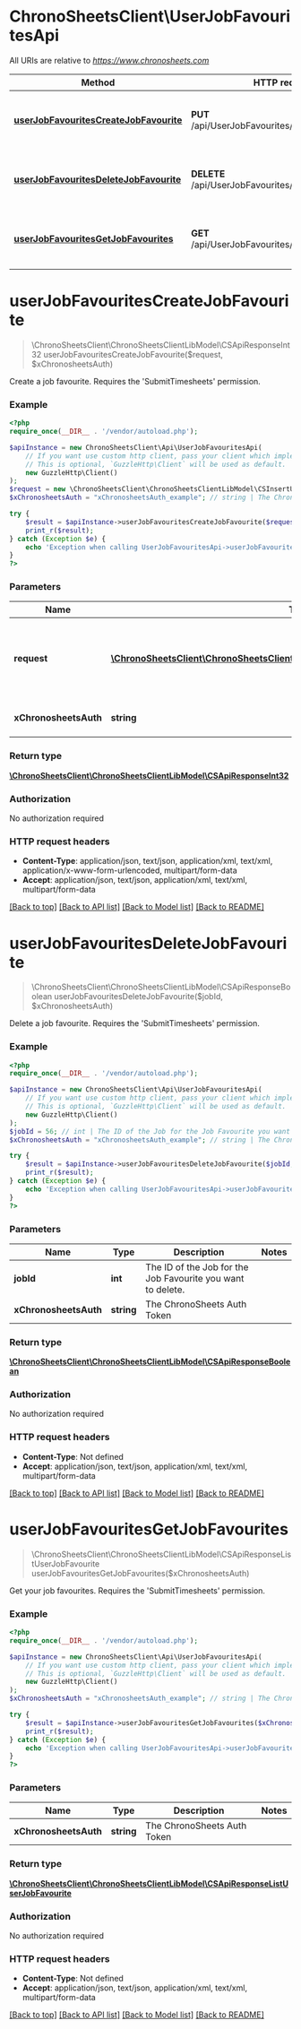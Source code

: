 # ChronoSheetsClient\UserJobFavouritesApi

All URIs are relative to *https://www.chronosheets.com*

Method | HTTP request | Description
------------- | ------------- | -------------
[**userJobFavouritesCreateJobFavourite**](UserJobFavouritesApi.md#userJobFavouritesCreateJobFavourite) | **PUT** /api/UserJobFavourites/CreateJobFavourite | Create a job favourite.    Requires the &#39;SubmitTimesheets&#39; permission.
[**userJobFavouritesDeleteJobFavourite**](UserJobFavouritesApi.md#userJobFavouritesDeleteJobFavourite) | **DELETE** /api/UserJobFavourites/DeleteJobFavourite | Delete a job favourite.    Requires the &#39;SubmitTimesheets&#39; permission.
[**userJobFavouritesGetJobFavourites**](UserJobFavouritesApi.md#userJobFavouritesGetJobFavourites) | **GET** /api/UserJobFavourites/GetJobFavourites | Get your job favourites.    Requires the &#39;SubmitTimesheets&#39; permission.


# **userJobFavouritesCreateJobFavourite**
> \ChronoSheetsClient\ChronoSheetsClientLibModel\CSApiResponseInt32 userJobFavouritesCreateJobFavourite($request, $xChronosheetsAuth)

Create a job favourite.    Requires the 'SubmitTimesheets' permission.

### Example
```php
<?php
require_once(__DIR__ . '/vendor/autoload.php');

$apiInstance = new ChronoSheetsClient\Api\UserJobFavouritesApi(
    // If you want use custom http client, pass your client which implements `GuzzleHttp\ClientInterface`.
    // This is optional, `GuzzleHttp\Client` will be used as default.
    new GuzzleHttp\Client()
);
$request = new \ChronoSheetsClient\ChronoSheetsClientLibModel\CSInsertUserJobFavouriteRequest(); // \ChronoSheetsClient\ChronoSheetsClientLibModel\CSInsertUserJobFavouriteRequest | An Insert UserJobFavourite Request object containing values for the new UserJobFavourite to create
$xChronosheetsAuth = "xChronosheetsAuth_example"; // string | The ChronoSheets Auth Token

try {
    $result = $apiInstance->userJobFavouritesCreateJobFavourite($request, $xChronosheetsAuth);
    print_r($result);
} catch (Exception $e) {
    echo 'Exception when calling UserJobFavouritesApi->userJobFavouritesCreateJobFavourite: ', $e->getMessage(), PHP_EOL;
}
?>
```

### Parameters

Name | Type | Description  | Notes
------------- | ------------- | ------------- | -------------
 **request** | [**\ChronoSheetsClient\ChronoSheetsClientLibModel\CSInsertUserJobFavouriteRequest**](../Model/CSInsertUserJobFavouriteRequest.md)| An Insert UserJobFavourite Request object containing values for the new UserJobFavourite to create |
 **xChronosheetsAuth** | **string**| The ChronoSheets Auth Token |

### Return type

[**\ChronoSheetsClient\ChronoSheetsClientLibModel\CSApiResponseInt32**](../Model/CSApiResponseInt32.md)

### Authorization

No authorization required

### HTTP request headers

 - **Content-Type**: application/json, text/json, application/xml, text/xml, application/x-www-form-urlencoded, multipart/form-data
 - **Accept**: application/json, text/json, application/xml, text/xml, multipart/form-data

[[Back to top]](#) [[Back to API list]](../../README.md#documentation-for-api-endpoints) [[Back to Model list]](../../README.md#documentation-for-models) [[Back to README]](../../README.md)

# **userJobFavouritesDeleteJobFavourite**
> \ChronoSheetsClient\ChronoSheetsClientLibModel\CSApiResponseBoolean userJobFavouritesDeleteJobFavourite($jobId, $xChronosheetsAuth)

Delete a job favourite.    Requires the 'SubmitTimesheets' permission.

### Example
```php
<?php
require_once(__DIR__ . '/vendor/autoload.php');

$apiInstance = new ChronoSheetsClient\Api\UserJobFavouritesApi(
    // If you want use custom http client, pass your client which implements `GuzzleHttp\ClientInterface`.
    // This is optional, `GuzzleHttp\Client` will be used as default.
    new GuzzleHttp\Client()
);
$jobId = 56; // int | The ID of the Job for the Job Favourite you want to delete.
$xChronosheetsAuth = "xChronosheetsAuth_example"; // string | The ChronoSheets Auth Token

try {
    $result = $apiInstance->userJobFavouritesDeleteJobFavourite($jobId, $xChronosheetsAuth);
    print_r($result);
} catch (Exception $e) {
    echo 'Exception when calling UserJobFavouritesApi->userJobFavouritesDeleteJobFavourite: ', $e->getMessage(), PHP_EOL;
}
?>
```

### Parameters

Name | Type | Description  | Notes
------------- | ------------- | ------------- | -------------
 **jobId** | **int**| The ID of the Job for the Job Favourite you want to delete. |
 **xChronosheetsAuth** | **string**| The ChronoSheets Auth Token |

### Return type

[**\ChronoSheetsClient\ChronoSheetsClientLibModel\CSApiResponseBoolean**](../Model/CSApiResponseBoolean.md)

### Authorization

No authorization required

### HTTP request headers

 - **Content-Type**: Not defined
 - **Accept**: application/json, text/json, application/xml, text/xml, multipart/form-data

[[Back to top]](#) [[Back to API list]](../../README.md#documentation-for-api-endpoints) [[Back to Model list]](../../README.md#documentation-for-models) [[Back to README]](../../README.md)

# **userJobFavouritesGetJobFavourites**
> \ChronoSheetsClient\ChronoSheetsClientLibModel\CSApiResponseListUserJobFavourite userJobFavouritesGetJobFavourites($xChronosheetsAuth)

Get your job favourites.    Requires the 'SubmitTimesheets' permission.

### Example
```php
<?php
require_once(__DIR__ . '/vendor/autoload.php');

$apiInstance = new ChronoSheetsClient\Api\UserJobFavouritesApi(
    // If you want use custom http client, pass your client which implements `GuzzleHttp\ClientInterface`.
    // This is optional, `GuzzleHttp\Client` will be used as default.
    new GuzzleHttp\Client()
);
$xChronosheetsAuth = "xChronosheetsAuth_example"; // string | The ChronoSheets Auth Token

try {
    $result = $apiInstance->userJobFavouritesGetJobFavourites($xChronosheetsAuth);
    print_r($result);
} catch (Exception $e) {
    echo 'Exception when calling UserJobFavouritesApi->userJobFavouritesGetJobFavourites: ', $e->getMessage(), PHP_EOL;
}
?>
```

### Parameters

Name | Type | Description  | Notes
------------- | ------------- | ------------- | -------------
 **xChronosheetsAuth** | **string**| The ChronoSheets Auth Token |

### Return type

[**\ChronoSheetsClient\ChronoSheetsClientLibModel\CSApiResponseListUserJobFavourite**](../Model/CSApiResponseListUserJobFavourite.md)

### Authorization

No authorization required

### HTTP request headers

 - **Content-Type**: Not defined
 - **Accept**: application/json, text/json, application/xml, text/xml, multipart/form-data

[[Back to top]](#) [[Back to API list]](../../README.md#documentation-for-api-endpoints) [[Back to Model list]](../../README.md#documentation-for-models) [[Back to README]](../../README.md)

